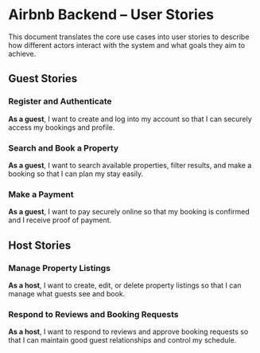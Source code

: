 # Airbnb Backend – User Stories
This document translates the core use cases into user stories to describe how different actors interact with the system and what goals they aim to achieve.


## Guest Stories

### Register and Authenticate
**As a guest**, I want to create and log into my account so that I can securely access my bookings and profile.

### Search and Book a Property
**As a guest**, I want to search available properties, filter results, and make a booking so that I can plan my stay easily.

### Make a Payment
**As a guest**, I want to pay securely online so that my booking is confirmed and I receive proof of payment.


## Host Stories

### Manage Property Listings
**As a host**, I want to create, edit, or delete property listings so that I can manage what guests see and book.

### Respond to Reviews and Booking Requests
**As a host**, I want to respond to reviews and approve booking requests so that I can maintain good guest relationships and control my schedule.

